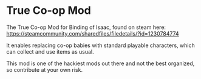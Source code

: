 # True Co-op Mod
The True Co-op Mod for Binding of Isaac, found on steam here: https://steamcommunity.com/sharedfiles/filedetails/?id=1230784774

It enables replacing co-op babies with standard playable characters, which can collect and use items as usual.

This mod is one of the hackiest mods out there and not the best organized, so contribute at your own risk.